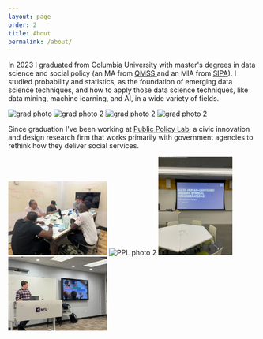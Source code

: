 ```yaml
---
layout: page
order: 2
title: About
permalink: /about/
---
```


In 2023 I graduated from Columbia University with master's degrees in data science and social policy (an MA from  <a href="https://qmss.columbia.edu"> QMSS </a> and an MIA from <a href="https://www.sipa.columbia.edu/sipa-education/masters-programs/master-international-affairsSIPA"> SIPA</a>). I studied probability and statistics, as the foundation of emerging data science techniques, and how to apply those data science techniques, like data mining, machine learning, and AI, in a wide variety of fields.

<p float="left">
  <img src="../IMG-20230511-WA0010.jpg" alt="grad
  photo" width="200" />
  <img src="../grad photo.png" alt="grad
  photo 2" width="200" />
  <img src="../grad2.png" alt="grad
  photo 2" width="200" />
  <img src="../grad1.png" alt="grad
  photo 2" width="200" />
</p>

Since graduation I've been working at <a href="https://www.publicpolicylab.org"> Public Policy Lab</a>, a civic innovation and design research firm that works primarily with government agencies to rethink how they deliver social services.

<p float="left">
  <img src="../IMG_4897.jpg" alt="PPL
  photo" width="200"/>
  <img src="../IMG_7858.JPG" alt="PPL
  photo 2" width="150"/>
   <img src="../IMG_9508.JPG" alt="PPL
  photo 3 " width="150"/>
  <img src="../IMG_7610%20(1).jpeg" alt="PPL photo 4 " width="200"/>
</p>

